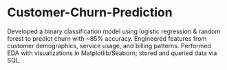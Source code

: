 # Customer-Churn-Prediction
Developed a binary classification model using logistic regression &amp; random forest to predict churn with ~85% accuracy.  Engineered features from customer demographics, service usage, and billing patterns.  Performed EDA with visualizations in Matplotlib/Seaborn; stored and queried data via SQL. 
